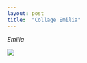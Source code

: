 ```yaml
---
layout: post
title:  "Collage Emilia"
---
```


*Emilia*


<img src="/pruebablog/archivos/collage_emilia.jpg" />
